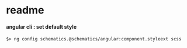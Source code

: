 # readme

#### angular cli : set default style
```
$> ng config schematics.@schematics/angular:component.styleext scss
```
